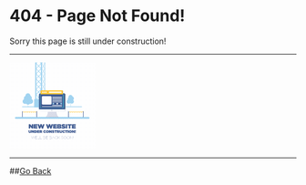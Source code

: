 # 404 - Page Not Found!
Sorry this page is still under construction!
___
![404 animation](underConstruction.gif)
___
##[Go Back](README.md)
